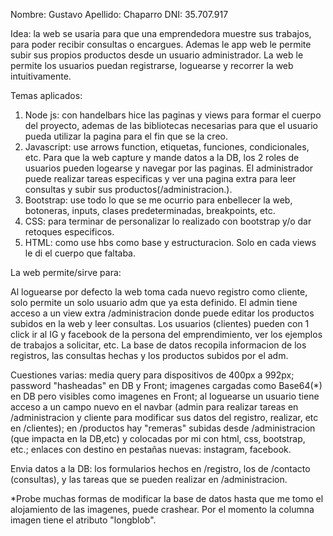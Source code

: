 Nombre: Gustavo
Apellido: Chaparro
DNI: 35.707.917

Idea: la web se usaria para que una emprendedora muestre sus trabajos, para poder recibir consultas o encargues. 
Ademas le app web le permite subir sus propios productos desde un usuario administrador. 
La web le permite los usuarios puedan registrarse, loguearse y recorrer la web intuitivamente.

Temas aplicados:

1) Node js: con handelbars hice las paginas y views para formar el cuerpo del proyecto,
   ademas de las bibliotecas necesarias para que el usuario pueda utilizar la pagina para el fin que se la creo.
2) Javascript: use arrows function, etiquetas, funciones, condicionales, etc. Para que la web capture y mande datos a la DB, 
   los 2 roles de usuarios pueden logearse y navegar por las paginas. El administrador puede realizar tareas especificas 
   y ver una pagina extra para leer consultas y subir sus productos(/administracion.).
3) Bootstrap: use todo lo que se me ocurrio para enbellecer la web, botoneras, inputs, clases predeterminadas, breakpoints, etc.
4) CSS: para terminar de personalizar lo realizado con bootstrap y/o dar retoques especificos.
5) HTML: como use hbs como base y estructuracion. Solo en cada views le di el cuerpo que faltaba.

La web permite/sirve para:

Al loguearse por defecto la web toma cada nuevo registro como cliente, solo permite un solo usuario adm que ya esta definido. 
El admin tiene acceso a un view extra /administracion donde puede editar los productos subidos en la web y leer consultas.
Los usuarios (clientes) pueden con 1 click ir al IG y facebook de la persona del emprendimiento, 
ver los ejemplos de trabajos a solicitar, etc.
La base de datos recopila informacion de los registros, las consultas hechas y los productos subidos por el adm.

Cuestiones varias: media query para dispositivos de 400px a 992px; password "hasheadas" en DB y Front; imagenes cargadas como Base64(*) en DB pero visibles 
		   como imagenes en Front; al loguearse un usuario tiene acceso a un campo nuevo en el navbar (admin para realizar tareas en /administracion
		   y cliente para modificar sus datos del registro, realizar, etc en /clientes); en /productos hay "remeras" subidas desde /administracion (que impacta
		   en la DB,etc) y colocadas por mi con html, css, bootstrap, etc.; enlaces con destino en pestañas nuevas: instagram, facebook.

Envia datos a la DB: los formularios hechos en /registro, los de /contacto (consultas), y las tareas que se pueden realizar en /administracion. 


*Probe muchas formas de modificar la base de datos hasta que me tomo el alojamiento de las imagenes, puede crashear. Por el momento la columna imagen
 tiene el atributo "longblob".